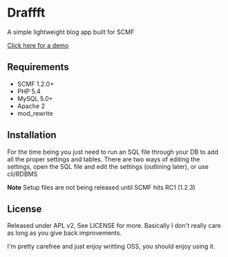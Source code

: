 # Draffft
A simple lightweight blog app built for SCMF

[Click here for a demo](http://devxdev.com/blog)

## Requirements
* SCMF   1.2.0+
* PHP    5.4
* MySQL  5.0+
* Apache 2
* mod_rewrite

## Installation
For the time being you just need to run an SQL file through your DB to add
all the proper settings and tables. There are two ways of editing the settings,
open the SQL file and edit the settings (outlining later), or use cli/RDBMS

**Note** Setup files are not being released until SCMF hits RC1 (1.2.3)

## License
Released under APL v2, See LICENSE for more. Basically I don't really care as long as you give back improvements.

I'm pretty carefree and just enjoy writting OSS, you should enjoy using it.
